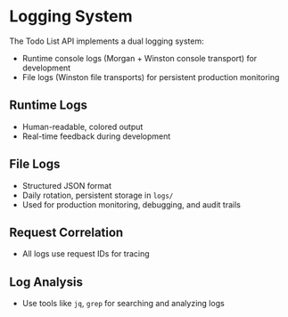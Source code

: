 # Logging System

The Todo List API implements a dual logging system:

- Runtime console logs (Morgan + Winston console transport) for development
- File logs (Winston file transports) for persistent production monitoring

## Runtime Logs
- Human-readable, colored output
- Real-time feedback during development

## File Logs
- Structured JSON format
- Daily rotation, persistent storage in `logs/`
- Used for production monitoring, debugging, and audit trails

## Request Correlation
- All logs use request IDs for tracing

## Log Analysis
- Use tools like `jq`, `grep` for searching and analyzing logs
